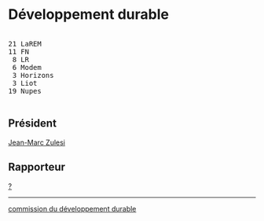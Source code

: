 Développement durable
=====================


<pre class="composition">

21 LaREM
11 FN
 8 LR
 6 Modem
 3 Horizons
 3 Liot
19 Nupes

</pre>


Président
---------

[Jean-Marc Zulesi][président]


Rapporteur
----------

[?][rapporteur]


<hr class="separator">

[commission du développement durable][officiel]



[président]: https://www.assemblee-nationale.fr/dyn/deputes/PA718962
[rapporteur]: #
[officiel]: https://www.assemblee-nationale.fr/dyn/16/organes/commissions-permanentes/developpement-durable/composition

[photo.khattabi]: https://www2.assemblee-nationale.fr/static/tribun/16/photos/carre/719186.jpg
[photo.rist]: https://www2.assemblee-nationale.fr/static/tribun/16/photos/carre/720066.jpg
